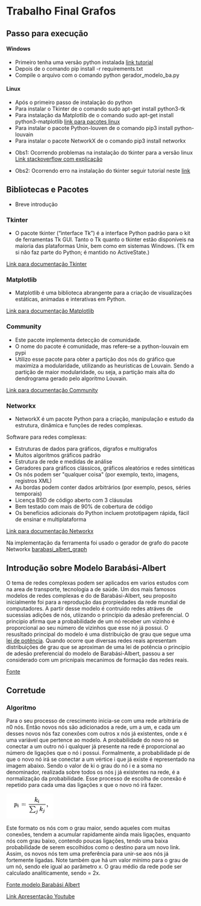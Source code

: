 # Trabalho Final Grafos

## Passo para execução

#### Windows
- Primeiro tenha uma versão python instalada [link tutorial](https://realpython.com/installing-python/)
- Depois de o comando pip install -r requirements.txt
- Compile o arquivo com o comando python gerador_modelo_ba.py

#### Linux
 - Após o primeiro passo de instalação do python
 - Para instalar o Tkinter de o comando sudo apt-get install python3-tk
 - Para instalação da Matplotlib de o comando sudo apt-get install python3-matplotlib [link para pacotes linux](https://matplotlib.org/stable/users/installing.html#linux-package-manager)
 - Para instalar o pacote Python-louven de o comando pip3 install python-louvain
 - Para instalar o pacote NetworkX de o comando pip3 install networkx

* Obs1: Ocorrendo problemas na instalação do tkinter para a versão linux [Link stackoverflow com explicação](https://stackoverflow.com/questions/4783810/install-tkinter-for-python)

* Obs2: Ocorrendo erro na instalação do tkinter seguir tutorial neste [link](https://tkdocs.com/tutorial/install.html)

## Bibliotecas e Pacotes
- Breve introdução

### Tkinter
- O pacote tkinter (“interface Tk”) é a interface Python padrão para o kit de ferramentas Tk GUI. Tanto o Tk quanto o tkinter estão disponíveis na maioria das plataformas Unix, bem como em sistemas Windows. (Tk em si não faz parte do Python; é mantido no ActiveState.)

[Link para documentação Tkinter](https://docs.python.org/3/library/tkinter.html)

### Matplotlib
- Matplotlib é uma biblioteca abrangente para a criação de visualizações estáticas, animadas e interativas em Python.

[Link para documentação Matplotlib](https://matplotlib.org/stable/contents.html)

### Community
- Este pacote implementa detecção de comunidade.
- O nome do pacote é comunidade, mas refere-se a python-louvain em pypi
- Utilizo esse pacote para obter a partição dos nós do gráfico que maximiza a modularidade, utilizando as heuristicas de Louvain. Sendo a partição de maior modularidade, ou seja, a partição mais alta do dendrograma gerado pelo algoritmo Louvain.

[Link para documentação Community](https://python-louvain.readthedocs.io/en/latest/api.html)

### Networkx
- NetworkX é um pacote Python para a criação, manipulação e estudo da estrutura, dinâmica e funções de redes complexas.

Software para redes complexas:
 * Estruturas de dados para gráficos, dígrafos e multigrafos
 * Muitos algoritmos gráficos padrão
 * Estrutura de rede e medidas de análise
 * Geradores para gráficos clássicos, gráficos aleatórios e redes sintéticas
 * Os nós podem ser "qualquer coisa" (por exemplo, texto, imagens, registros XML)
 * As bordas podem conter dados arbitrários (por exemplo, pesos, séries temporais)
 * Licença BSD de código aberto com 3 cláusulas
 * Bem testado com mais de 90% de cobertura de código
 * Os benefícios adicionais do Python incluem prototipagem rápida, fácil de ensinar e multiplataforma

[Link para documentação Networkx](https://networkx.org/documentation/stable/tutorial.html)

Na implementação da ferramenta foi usado o gerador de grafo do pacote Networkx [barabasi_albert_graph](https://networkx.org/documentation/stable/_modules/networkx/generators/random_graphs.html#barabasi_albert_graph)

## Introdução sobre Modelo Barabási-Albert


O tema de redes complexas podem ser aplicados em varios estudos com na area de transporte, tecnologia a de saúde.
Um dos mais famosos modelos de redes complexas e do de Barabási-Albert, seu proposito inicialmente foi para a reprodução das prorpiedades da rede mundial de computadores. A partir desse modelo é contruido redes atráves de sucessias adições de nós, utiizando o princípio da adesão preferencial. O principio afirma que a probabilidade de um nó receber um vizinho é proporcional ao seu número de vizinhos que esse nó já possui. O resusltado principal do modelo é uma distribuição de grau que segue uma [lei de potência](https://en.wikipedia.org/wiki/Power_law). Quando ocorre que diversas redes reais apresentam distribuições de grau que se aproximan de uma lei de potência o princípio de adesão preferencial do modelo de Barabási-Albert, passou a ser considerado com um pricnipais mecanimos de formação das redes reais.

[Fonte](https://lume.ufrgs.br/handle/10183/150235)

## Corretude

### Algoritmo

Para o seu processo de crescimento inicia-se com uma rede arbitrária de n0 nós. Então novos nós são adicionados a rede, um a um, e cada um desses novos nós faz conexões com outros x nós já existentes, onde x é uma variável que pertence ao modelo. A probabilidade do novo nó se conectar a um outro nó i qualquer já presente na rede é proporcional ao número de ligações que o nó i possui. Formalmente, a probabilidade pi de que o novo nó irá se conectar a um vértice i que já existe é representado na imagem abaixo.
Sendo o valor de ki o grau do nó i e a soma no denominador, realizada sobre todos os nós j já existentes na rede, é a normalização da probabilidade. Esse processo de escolha de conexão é repetido para cada uma das ligações x que o novo nó irá fazer.

![Formula de pi](https://github.com/icaroluan/Trabalho_Final_Grafos/blob/main/algoritmo1.PNG)

Este formato os nós com o grau maior, sendo aqueles com muitas conexões, tendem a acumular rapidamente ainda mais ligações, enquanto nós com grau baixo, contendo poucas ligações, tendo uma baixa probabilidade de serem escolhidos como o destino para um novo link. Assim, os novos nós tem uma preferência para unir-se aos nós já fortemente ligadas. Note também que há um valor mínimo para o grau de um nó, sendo ele igual ao parâmetro x. O grau médio <k> da rede pode ser calculado analiticamente, sendo <k> = 2x.

[Fonte modelo Barabási Albert](https://pt.wikipedia.org/wiki/Barab%C3%A1si%E2%80%93Albert_model)

[Link Apresentação Youtube](https://youtu.be/Nevv6gcbm8k)